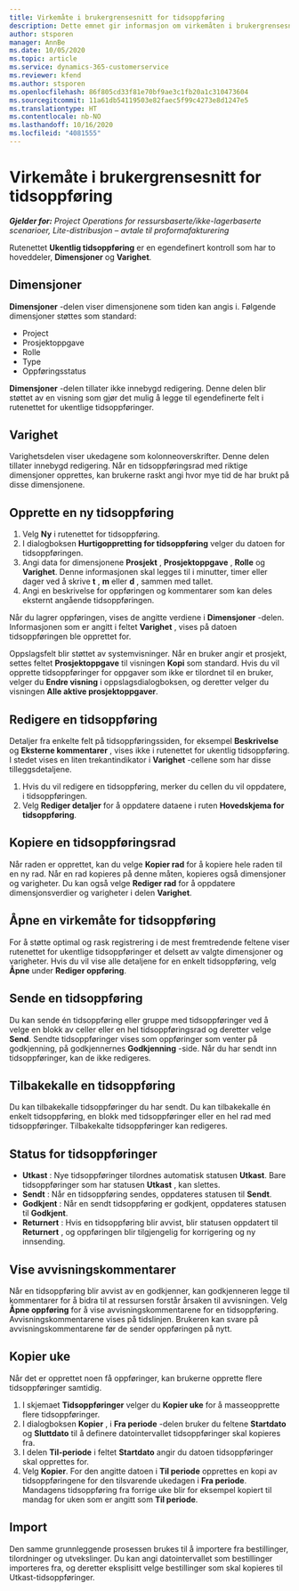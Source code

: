 ```yaml
---
title: Virkemåte i brukergrensesnitt for tidsoppføring
description: Dette emnet gir informasjon om virkemåten i brukergrensesnittet for tidsoppføring.
author: stsporen
manager: AnnBe
ms.date: 10/05/2020
ms.topic: article
ms.service: dynamics-365-customerservice
ms.reviewer: kfend
ms.author: stsporen
ms.openlocfilehash: 86f805cd33f81e70bf9ae3c1fb20a1c310473604
ms.sourcegitcommit: 11a61db54119503e82faec5f99c4273e8d1247e5
ms.translationtype: HT
ms.contentlocale: nb-NO
ms.lasthandoff: 10/16/2020
ms.locfileid: "4081555"
---
```

# <a name="time-entry-ui-behavior"></a>Virkemåte i brukergrensesnitt for tidsoppføring

_**Gjelder for:** Project Operations for ressursbaserte/ikke-lagerbaserte scenarioer, Lite-distribusjon – avtale til proformafakturering_


Rutenettet **Ukentlig tidsoppføring** er en egendefinert kontroll som har to hoveddeler, **Dimensjoner** og **Varighet**.

## <a name="dimensions"></a>Dimensjoner
**Dimensjoner** -delen viser dimensjonene som tiden kan angis i. Følgende dimensjoner støttes som standard:

  - Project
  - Prosjektoppgave
  - Rolle
  - Type
  - Oppføringsstatus

**Dimensjoner** -delen tillater ikke innebygd redigering. Denne delen blir støttet av en visning som gjør det mulig å legge til egendefinerte felt i rutenettet for ukentlige tidsoppføringer.

## <a name="duration"></a>Varighet
Varighetsdelen viser ukedagene som kolonneoverskrifter. Denne delen tillater innebygd redigering. Når en tidsoppføringsrad med riktige dimensjoner opprettes, kan brukerne raskt angi hvor mye tid de har brukt på disse dimensjonene.

## <a name="create-a-new-time-entry"></a>Opprette en ny tidsoppføring

1. Velg **Ny** i rutenettet for tidsoppføring. 
2. I dialogboksen **Hurtigoppretting for tidsoppføring** velger du datoen for tidsoppføringen.
3. Angi data for dimensjonene **Prosjekt** , **Prosjektoppgave** , **Rolle** og **Varighet**. Denne informasjonen skal legges til i minutter, timer eller dager ved å skrive **t** , **m** eller **d** , sammen med tallet. 
4. Angi en beskrivelse for oppføringen og kommentarer som kan deles eksternt angående tidsoppføringen. 

Når du lagrer oppføringen, vises de angitte verdiene i **Dimensjoner** -delen. Informasjonen som er angitt i feltet **Varighet** , vises på datoen tidsoppføringen ble opprettet for.

Oppslagsfelt blir støttet av systemvisninger. Når en bruker angir et prosjekt, settes feltet **Prosjektoppgave** til visningen **Kopi** som standard. Hvis du vil opprette tidsoppføringer for oppgaver som ikke er tilordnet til en bruker, velger du **Endre visning** i oppslagsdialogboksen, og deretter velger du visningen **Alle aktive prosjektoppgaver**.

## <a name="edit-a-time-entry"></a>Redigere en tidsoppføring 
Detaljer fra enkelte felt på tidsoppføringssiden, for eksempel **Beskrivelse** og **Eksterne kommentarer** , vises ikke i rutenettet for ukentlig tidsoppføring. I stedet vises en liten trekantindikator i **Varighet** -cellene som har disse tilleggsdetaljene. 

1. Hvis du vil redigere en tidsoppføring, merker du cellen du vil oppdatere, i tidsoppføringen.
2. Velg **Rediger detaljer** for å oppdatere dataene i ruten **Hovedskjema for tidsoppføring**. 

## <a name="copy-a-time-entry-row"></a>Kopiere en tidsoppføringsrad
Når raden er opprettet, kan du velge **Kopier rad** for å kopiere hele raden til en ny rad. Når en rad kopieres på denne måten, kopieres også dimensjoner og varigheter. Du kan også velge **Rediger rad** for å oppdatere dimensjonsverdier og varigheter i delen **Varighet**.

## <a name="open-a-time-entry-behavior"></a>Åpne en virkemåte for tidsoppføring
For å støtte optimal og rask registrering i de mest fremtredende feltene viser rutenettet for ukentlige tidsoppføringer et delsett av valgte dimensjoner og varigheter. Hvis du vil vise alle detaljene for en enkelt tidsoppføring, velg **Åpne** under **Rediger oppføring**.

## <a name="submit-a-time-entry"></a>Sende en tidsoppføring
Du kan sende én tidsoppføring eller gruppe med tidsoppføringer ved å velge en blokk av celler eller en hel tidsoppføringsrad og deretter velge **Send**. Sendte tidsoppføringer vises som oppføringer som venter på godkjenning, på godkjennernes **Godkjenning** -side. Når du har sendt inn tidsoppføringer, kan de ikke redigeres.

## <a name="recall-a-time-entry"></a>Tilbakekalle en tidsoppføring
Du kan tilbakekalle tidsoppføringer du har sendt. Du kan tilbakekalle én enkelt tidsoppføring, en blokk med tidsoppføringer eller en hel rad med tidsoppføringer. Tilbakekalte tidsoppføringer kan redigeres.

## <a name="time-entry-status"></a>Status for tidsoppføringer

- **Utkast** : Nye tidsoppføringer tilordnes automatisk statusen **Utkast**. Bare tidsoppføringer som har statusen **Utkast** , kan slettes.
- **Sendt** : Når en tidsoppføring sendes, oppdateres statusen til **Sendt**. 
- **Godkjent** : Når en sendt tidsoppføring er godkjent, oppdateres statusen til **Godkjent**. 
- **Returnert** : Hvis en tidsoppføring blir avvist, blir statusen oppdatert til **Returnert** , og oppføringen blir tilgjengelig for korrigering og ny innsending. 

## <a name="view-rejection-comments"></a>Vise avvisningskommentarer
Når en tidsoppføring blir avvist av en godkjenner, kan godkjenneren legge til kommentarer for å bidra til at ressursen forstår årsaken til avvisningen. Velg **Åpne oppføring** for å vise avvisningskommentarene for en tidsoppføring. Avvisningskommentarene vises på tidslinjen. Brukeren kan svare på avvisningskommentarene før de sender oppføringen på nytt.

## <a name="copy-week"></a>Kopier uke
Når det er opprettet noen få oppføringer, kan brukerne opprette flere tidsoppføringer samtidig.

1. I skjemaet **Tidsoppføringer** velger du **Kopier uke** for å masseopprette flere tidsoppføringer. 
2. I dialogboksen **Kopier** , i **Fra periode** -delen bruker du feltene **Startdato** og **Sluttdato** til å definere datointervallet tidsoppføringer skal kopieres fra. 
3. I delen **Til-periode** i feltet **Startdato** angir du datoen tidsoppføringer skal opprettes for. 
4. Velg **Kopier**. For den angitte datoen i **Til periode** opprettes en kopi av tidsoppføringene for den tilsvarende ukedagen i **Fra periode**. Mandagens tidsoppføring fra forrige uke blir for eksempel kopiert til mandag for uken som er angitt som **Til periode**.

## <a name="import"></a>Import
Den samme grunnleggende prosessen brukes til å importere fra bestillinger, tilordninger og utvekslinger. Du kan angi datointervallet som bestillinger importeres fra, og deretter eksplisitt velge bestillinger som skal kopieres til Utkast-tidsoppføringer. 

